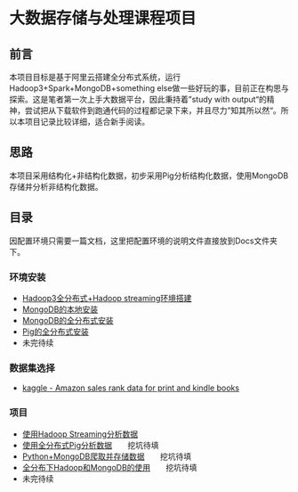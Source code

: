 # 大数据存储与处理课程项目

## 前言  

本项目目标是基于阿里云搭建全分布式系统，运行Hadoop3+Spark+MongoDB+something else做一些好玩的事，目前正在构思与探索。这是笔者第一次上手大数据平台，因此秉持着”study with output“的精神，尝试把从下载软件到跑通代码的过程都记录下来，并且尽力”知其所以然“。所以本项目记录比较详细，适合新手阅读。

## 思路

本项目采用结构化+非结构化数据，初步采用Pig分析结构化数据，使用MongoDB存储并分析非结构化数据。

## 目录  

因配置环境只需要一篇文档，这里把配置环境的说明文件直接放到Docs文件夹下。

### 环境安装
- [Hadoop3全分布式+Hadoop streaming环境搭建](./Documentations/Hadoop_distribute.md)  
- [MongoDB的本地安装](./Documentations/MongoDB_standalone.md)    
- [MongoDB的全分布式安装](./Documentations/MongoDB_distribute.md)    
- [Pig的全分布式安装](./Documentations/Pig_distribute.md) 
- 未完待续

### 数据集选择

- [kaggle - Amazon sales rank data for print and kindle books](./Documentations/Kaggle_amazon-sales-rank-data-for-print-and-kindle-books.md)


### 项目
- [使用Hadoop Streaming分析数据](./HadoopStreaming_Kaggle/README.md)
- [使用全分布式Pig分析数据](./PigOnMap-Reduce/README.md)　　挖坑待填 
- [Python+MongoDB爬取并存储数据](./Documentations/Python_Crawler_News.md)　　挖坑待填  
- [全分布下Hadoop和MongoDB的使用](./Documentations/Hadoop+MongoDB_Crawler.md)　　挖坑待填  
- 未完待续
